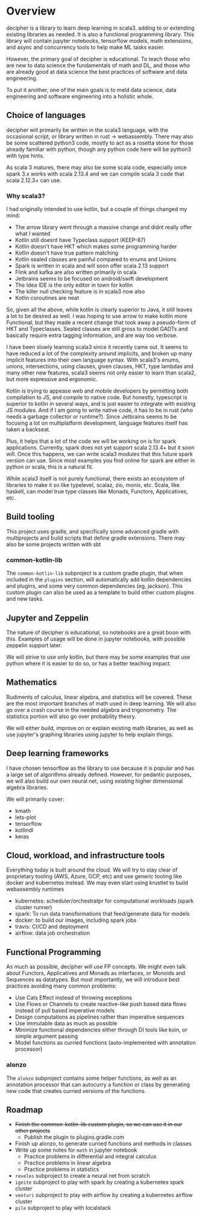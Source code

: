 # Overview

decipher is a library to learn deep learning in scala3, adding to or extending existing
libraries as needed.  It is also a functional programming library.  This library
will contain jupyter notebooks, tensorflow models, math extensions, and async and
concurrency tools to help make ML tasks easier.

However, the primary goal of decipher is educational.  To teach those who are new to data
science the fundamentals of math and DL, and those who are already good at data science
the best practices of software and data engineering.

To put it another, one of the main goals is to meld data science, data engineering and
software engineering into a holistic whole.

## Choice of languages

decipher will primarily be written in the scala3 language, with the occasional script, or
library written in rust -> webassembly.  There may also be some scattered python3 code, mostly
to act as a rosetta stone for those already familiar with python, though any python code here
will be python3 with type hints.

As scala 3 matures, there may also be some scala code, especially once spark 3.x works
with scala 2.13.4 and we can compile scala 3 code that scala 2.12.3+ can use.

### Why scala3?

I had originally intended to use kotlin, but a couple of things changed my mind:

- The arrow library went through a massive change and didnt really offer what I wanted
- Kotlin still doesnt have Typeclass support (KEEP-87)
- Kotlin doesn't have HKT which makes some programming harder
- Kotlin doesn't have true pattern matching
- Kotlin sealed classes are painful compared to enums and Unions
- Spark is written in scala and will soon offer scala 2.13 support
- Flink and kafka are also written primarily in scala
- Jetbrains seems to be focused on android/swift development
- The Idea IDE is the only editor in town for kotlin
- The killer null checking feature is in scala3 now also
- Kotlin coroutines are neat 

So, given all the above, while kotlin is clearly superior to Java, it still leaves a lot to be desired
as well.  I was hoping to use arrow to make kotlin more Functional, but they made a recent change that
took away a pseudo-form of HKT and Typeclasses.  Sealed classes are still gross to model GADTs and 
basically require extra tagging information, and are way too verbose.

I have been slowly learning scala3 since it recently came out.  It seems to have reduced a lot of the
complexity around implicits, and broken up many implicit features into their own language syntax.  With
scala3's enums, unions, intersections, using clauses, given clauses, HKT, type lambdas and many other
new features, scala3 seems not only easier to learn than scala2, but more expressive and ergonomic.

Kotlin is trying to appease web and mobile developers by permitting both compilation to JS, and compile
to native code.  But honestly, typescript is superior to kotlin in several ways, and is just easier to
integrate with existing JS modules.  And if I am going to write native code, it has to be in rust (who
needs a garbage collector or runtime?).  Since Jetbrains seems to be focusing a lot on multiplatform
development, language features itself has taken a backseat.

Plus, it helps that a lot of the code we will be working on is for spark applications.  Currently,
spark does not yet support scala 2.13.4+ but it soon will.  Once this happens, we can write scala3 
modules that this future spark version can use.  Since most examples you find online for spark are
either in python or scala, this is a natural fit.

While scala3 itself is not purely functional, there exists an ecosystem of libraries to make it so like
typelevel, scalaz, zio, monix, etc.  Scala, like haskell, can model true type classes like Monads, 
Functors, Applicatives, etc.

## Build tooling

This project uses gradle, and specifically some advanced gradle with multiprojects and build
scripts that define gradle extensions.  There may also be some projects written with sbt

### common-kotlin-lib 

The `common-kotlin-lib` subproject is a custom gradle plugin, that when included in the `plugins` 
section, will automatically add kotlin dependencies and plugins, and some very common dependencies
(eg, jackson).  This custom plugin can also be used as a template to build other custom plugins and
 new tasks.

## Jupyter and Zeppelin

The nature of decipher is educational, so notebooks are a great boon with this.  Examples of
usage will be done in jupyter notebooks, with possible zeppelin support later.

We will strive to use only kotlin, but there may be some examples that use python
where it is easier to do so, or has a better teaching impact.

## Mathematics

Rudiments of calculus, linear algebra, and statistics will be covered.  These are the most 
important branches of math used in deep learning.  We will also go over a crash course in the
needed algebra and trigonometry.  The statistics portion will also go over probability theory.

We will either build, improve on or explain existing math libraries, as well as use jupyter's
graphing libraries using jupyter to help explain things.

## Deep learning frameworks

I have chosen tensorflow as the library to use because it is popular and has a large set of
algorithms already defined.  However, for pedantic purposes, we will also build our own neural
net, using existing higher dimensional algebra libraries.

We will primarily cover:

- kmath
- lets-plot
- tensorflow
- kotlindl
- keras

## Cloud, workload, and infrastructure tools

Everything today is built around the cloud.  We will try to stay clear of proprietary tooling 
 (AWS, Azure, GCP, etc) and use generic tooling like docker and kubernetes instead.  We may
even start using krustlet to build webassembly runtimes

- kubernetes: scheduler/orchestratpr for computational workloads (spark cluster runner)
- spark: To run data transformations that feed/generate data for models  
- docker: to build our images, including spark jobs
- travis: CI/CD and deployment 
- airflow: data job orchestration

## Functional Programming

As much as possible, decipher will use FP concepts.  We might even talk about Functors, Applicatives
and Monads as interfaces, or Monoids and Sequences as datatypes.  But most importantly, we will 
introduce best practices avoiding many common problems:

- Use Cats Effect instead of throwing exceptions
- Use Flows or Channels to create reactive-like push based data flows instead of pull based imperative models
- Design computations as pipelines rather than imperative sequences
- Use immutable data as much as possible
- Minimize functional dependencies either through DI tools like koin, or simple argument passing
- Model functions as curried functions (auto-implemented with annotation processor)

### alonzo

The `alonzo` subproject contains some helper functions, as well as an annotation processor that can autocurry a function
or class by generating new code that creates curried versions of the functions.

## Roadmap

- ~~Finish the common-kotlin-lib custom plugin, so we can use it in our other projects~~
    - Publish the plugin to plugins.gradle.com
- Finish up alonzo, to generate curried functions and methods in classes
- Write up some notes for `math` in jupyter notebook
    - Practice problems in differential and integral calculus
    - Practice problems in linear algebra
    - Practice problems in statistics
- `reveles` subproject to create a neural net from scratch 
- `ignite` subproject to play with spark by creating a kubernetes spark cluster
- `venturi` subproject to play with airflow by creating a kubernetes airflow cluster
- `pile` subproject to play with localstack